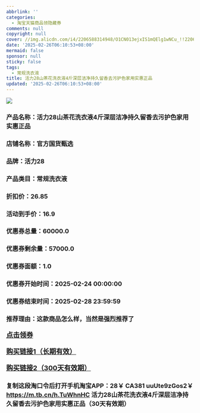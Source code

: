 ```yaml
---
abbrlink: ''
categories:
  - 淘宝天猫商品领隐藏券
comments: null
copyright: null
cover: //img.alicdn.com/i4/2206588314948/O1CN013ejxIS1mQElg1wNCu_!!2206588314948-0-C2M.jpg
date: '2025-02-26T06:10:53+08:00'
mermaid: false
sponsor: null
sticky: false
tags:
  - 常规洗衣液
title: 活力28山茶花洗衣液4斤深层洁净持久留香去污护色家用实惠正品
updated: '2025-02-26T06:10:53+08:00'
--- 
```


![](//img.alicdn.com/i4/2206588314948/O1CN013ejxIS1mQElg1wNCu_!!2206588314948-0-C2M.jpg)

### 产品名称：活力28山茶花洗衣液4斤深层洁净持久留香去污护色家用实惠正品
### 店铺名称：官方国货甄选
### 品牌：活力28
### 产品类目：常规洗衣液
### 折扣价：26.85
### 活动到手价：16.9
### 优惠券总量：60000.0
### 优惠券剩余量：57000.0
### 优惠券面额：1.0
### 优惠券开始时间：2025-02-24 00:00:00	
### 优惠券结束时间：2025-02-28 23:59:59	
### 推荐理由：这款商品怎么样，当然是强烈推荐了

<p style="font-size: 18px; font-weight: bold;">
  <a href="https://uland.taobao.com/coupon/edetail?e=vKAG4zX7C7alhHvvyUNXZfh8CuWt5YH5OVuOuRD5gLJMmdsrkidbOWBzzpT26idJ2dYF%2BlnnybqhaSTtkoAJ%2B1nSvO9YLxyG4DF5bTVQ26UvYd3YfsNI%2FL3iiesx5iesHMWtDzHBYL%2FyMW3eIAWKRa6LeGhgJY%2B%2F7NjcxRIBfQbVM%2Fe4LpP7Oq9ple94x%2FzCm38aDx16ldo7AWTjv1FRc8z%2BqQ6G6CH%2Bl9JUUlFRIV%2BKKoz%2FahSTdjW6CW2SaWtRHsHfkY5nVlAaQcAM%2Fbthaxj%2FuZKg8%2FW%2BF6gH74on3uoO2%2BdKlNeuj%2FuV0cx0NgFExMoe4qASvzyxfCnjenKqnEwNBUbTsArs&traceId=21665f9817407225954674899d132c&union_lens=lensId%3AOPT%401740722605%400bbb272c_0dbc_1954b270cdf_c3d7%4001%40eyJmbG9vcklkIjo3MzM1NH0ie" target="_blank">点击领券</a>
</p>
<p style="font-size: 18px; font-weight: bold;">
  <a href="https://s.click.taobao.com/t?e=m%3D2%26s%3DwgBg2M6n7uJw4vFB6t2Z2ueEDrYVVa64K7Vc7tFgwiHjf2vlNIV67kyLuerTQxoGrbXOwzJUOFD3ID%2FV1RqsF4wnCJeELi4I%2FIEn%2BS1IjHAB0ghlTd7WlZVm%2FOAUUFw71qrpxiwMoCNxc1AtbZGVS7YVf%2FNg5yFho%2FxekaLBCCHNEPXytV9ALoS4zvCRUrquI%2B3%2BkCbU36xeE%2FFBIw3Sp18%2B9qLes0dLEEuIXfqrQBcvDi%2FIHBTu%2BxuR%2BAGxvvbh2v4Iu24%2FyhlP7qa1tU3ZgS3jKrSQZrKg2Ri9Bm4jDHegZ4hAvgWL0Xu5rSvl8BNiCTb7vaHl%2Fq8hhQs2DjqgEA%3D%3D" target="_blank">购买链接1（长期有效）</a>
</p>
<p style="font-size: 18px; font-weight: bold;">
  <a href="https://s.click.taobao.com/uvEMRYs" target="_blank">购买链接2（300天有效期）</a>
</p>

### 复制这段淘口令后打开手机淘宝APP：28￥ CA381 uuUte9zGos2￥ https://m.tb.cn/h.TuWhnHC  活力28山茶花洗衣液4斤深层洁净持久留香去污护色家用实惠正品（30天有效期）
